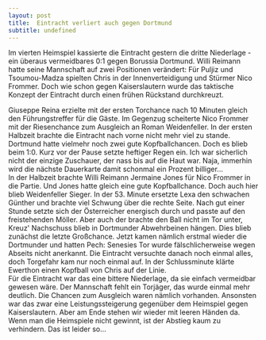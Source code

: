 ```yaml
---
layout: post
title:  Eintracht verliert auch gegen Dortmund
subtitle: undefined
---
```


Im vierten Heimspiel kassierte die Eintracht gestern die dritte Niederlage - ein überaus vermeidbares 0:1 gegen Borussia Dortmund. Willi Reimann hatte seine Mannschaft auf zwei Positionen verändert: Für Puljiz und Tsoumou-Madza spielten Chris in der Innenverteidigung und Stürmer Nico Frommer. Doch wie schon gegen Kaiserslautern wurde das taktische Konzept der Eintracht durch einen frühen Rückstand durchkreuzt.

Giuseppe Reina erzielte mit der ersten Torchance nach 10 Minuten gleich den Führungstreffer für die Gäste. Im Gegenzug scheiterte Nico Frommer mit der Riesenchance zum Ausgleich an Roman Weidenfeller. In der ersten Halbzeit brachte die Eintracht nach vorne nicht mehr viel zu stande. Dortmund hatte vielmehr noch zwei gute Kopfballchancen. Doch es blieb beim 1:0. Kurz vor der Pause setzte heftiger Regen ein. Ich war sicherlich nicht der einzige Zuschauer, der nass bis auf die Haut war. Naja, immerhin wird die nächste Dauerkarte damit schonmal ein Prozent billiger...  
In der Halbzeit brachte Willi Reimann Jermaine Jones für Nico Frommer in die Partie. Und Jones hatte gleich eine gute Kopfballchance. Doch auch hier blieb Weidenfeller Sieger. In der 53. Minute ersetzte Lexa den schwachen Günther und brachte viel Schwung über die rechte Seite. Nach gut einer Stunde setzte sich der Österreicher energisch durch und passte auf den freistehenden Möller. Aber auch der brachte den Ball nicht im Tor unter, Kreuz' Nachschuss blieb in Dortmunder Abwehrbeinen hängen. Dies blieb zunächst die letzte Großchance. Jetzt kamen nämlich erstmal wieder die Dortmunder und hatten Pech: Senesies Tor wurde fälschlicherweise wegen Abseits nicht anerkannt. Die Eintracht versuchte danach noch einmal alles, doch Torgefahr kam nur noch einmal auf. In der Schlussminute klärte Ewerthon einen Kopfball von Chris auf der Linie.  
Für die Eintracht war das eine bittere Niederlage, da sie einfach vermeidbar gewesen wäre. Der Mannschaft fehlt ein Torjäger, das wurde einmal mehr deutlich. Die Chancen zum Ausgleich waren nämlich vorhanden. Ansonsten war das zwar eine Leistungssteigerung gegenüber dem Heimspiel gegen Kaiserslautern. Aber am Ende stehen wir wieder mit leeren Händen da. Wenn man die Heimspiele nicht gewinnt, ist der Abstieg kaum zu verhindern. Das ist leider so...
